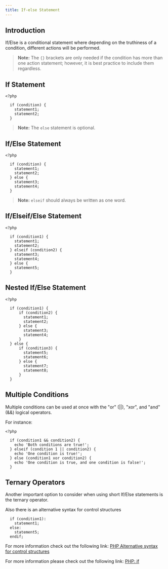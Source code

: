 ```yaml
---
title: If-else Statement
---
```

## Introduction
If/Else is a conditional statement where depending on the truthiness of a condition, different actions will be performed.  

> **Note:** The `{}` brackets are only needed if the condition has more than one action statement; however, it is best practice to include them regardless.

## If Statement

```
<?php

  if (condition) {
    statement1;
    statement2;
  }
```
> **Note:** The `else` statement is optional.
## If/Else Statement

```
<?php

  if (condition) {
    statement1;
    statement2;
  } else {
    statement3;
    statement4;
  }
```
> **Note:** `elseif` should always be written as one word.
## If/Elseif/Else Statement

```
<?php

  if (condition1) {
    statement1;
    statement2;
  } elseif (condition2) {
    statement3;
    statement4;
  } else {
    statement5;
  }
```
## Nested If/Else Statement

```
<?php

  if (condition1) {
      if (condition2) {
        statement1;
        statement2;
      } else {
        statement3;
        statement4;
      }
  } else {
      if (condition3) {
        statement5;
        statement6;
      } else {
        statement7;
        statement8;
      }
  }
```

## Multiple Conditions

Multiple conditions can be used at once with the "or" (||), "xor", and "and" (&&) logical operators.

For instance:

```
<?php

  if (condition1 && condition2) {
    echo 'Both conditions are true!';
  } elseif (condition 1 || condition2) {
    echo 'One condition is true!';
  } else (condition1 xor condition2) {
    echo 'One condition is true, and one condition is false!';
  }
```

## Ternary Operators

Another important option to consider when using short If/Else statements is the ternary operator.

Also there is an alternative syntax for control structures
~~~~
  if (condition1):
    statement1;
  else:
    statement5;
  endif;
~~~~
For more information check out the following link:
<a href='http://php.net/manual/en/control-structures.alternative-syntax.php' target='_blank' rel='nofollow'>PHP Alternative syntax for control structures</a>

For more information please check out the following link:
[PHP: if](http://php.net/manual/en/control-structures.if.php)
